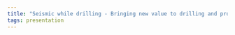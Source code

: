 ```yaml
---
title: "Seismic while drilling - Bringing new value to drilling and processing"
tags: presentation 
---
```

